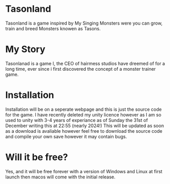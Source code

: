 # Tasonland
Tasonland is a game inspired by My Singing Monsters were you can grow, train and breed Monsters knowen as Tasons.

# My Story
Tasonlanad is a game I, the CEO of hairmess studios have dreemed of for a long time, ever since i first discovered the concept of a monster trainer game.

# Installation
Installation will be on a seperate webpage and this is just the source code for the game. I have recently deleted my unity licence however as I am so used to unity with 3-4 years of experiance as of Sunday the 31st of December writing this at 22:55 (nearly 2024!)
This will be updated as soon as a download is avaliable however feel free to download the source code and compile your own save however it may contain bugs.

# Will it be free?
Yes, and it will be free forever with a version of Windows and Linux at first launch then macos will come with the initial release.
